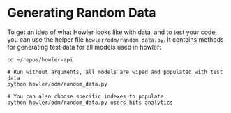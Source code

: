 # Generating Random Data

To get an idea of what Howler looks like with data, and to test your code, you can use the helper file
`howler/odm/random_data.py`. It contains methods for generating test data for all models used in howler:

```shell
cd ~/repos/howler-api

# Run without arguments, all models are wiped and populated with test data
python howler/odm/random_data.py

# You can also choose specific indexes to populate
python howler/odm/random_data.py users hits analytics
```
